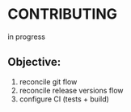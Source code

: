 # CONTRIBUTING

in progress

## Objective:

1. reconcile git flow
2. reconcile release versions flow
3. configure CI (tests + build)

